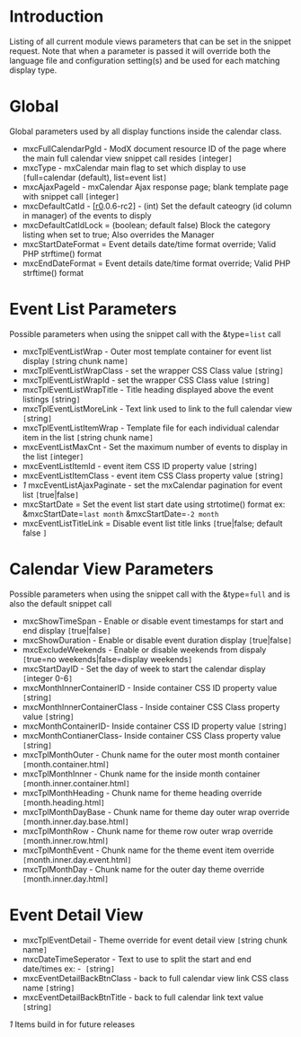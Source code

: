 # Introduction #

Listing of all current module views parameters that can be set in the snippet request. Note that when a parameter is passed it will override both the language file and configuration setting(s) and be used for each matching display type.

# Global #

Global parameters used by all display functions inside the calendar class.

  * mxcFullCalendarPgId - ModX document resource ID of the page where the main full calendar view snippet call resides `[`integer`]`
  * mxcType - mxCalendar main flag to set which display to use `[`full=calendar (default), list=event list`]`
  * mxcAjaxPageId - mxCalendar Ajax response page; blank template page with snippet call `[`integer`]`
  * mxcDefaultCatId - [[r0](https://code.google.com/p/mxcalendar/source/detail?r=0).0.6-rc2] - (int) Set the default cateogry (id column in manager) of the events to disply
  * mxcDefaultCatIdLock = (boolean; default false) Block the category listing when set to true; Also overrides the Manager
  * mxcStartDateFormat = Event details date/time format override; Valid PHP strftime() format
  * mxcEndDateFormat = Event details date/time format override; Valid PHP strftime() format

# Event List Parameters #

Possible parameters when using the snippet call with the &type=`list` call

  * mxcTplEventListWrap - Outer most template container for event list display `[`string chunk name`]`
  * mxcTplEventListWrapClass - set the wrapper CSS Class value `[`string`]`
  * mxcTplEventListWrapId - set the wrapper CSS Class value `[`string`]`
  * mxcTplEventListWrapTitle - Title heading displayed above the event listings `[`string`]`
  * mxcTplEventListMoreLink - Text link used to link to the full calendar view `[`string`]`
  * mxcTplEventListItemWrap - Template file for each individual calendar item in the list `[`string chunk name`]`
  * mxcEventListMaxCnt - Set the maximum number of events to display in the list `[`integer`]`
  * mxcEventListItemId - event item CSS ID property value `[`string`]`
  * mxcEventListItemClass - event item CSS Class property value `[`string`]`
  * _1_ mxcEventListAjaxPaginate - set the mxCalendar pagination for event list `[`true|false`]`
  * mxcStartDate = Set the event list start date using strtotime() format ex: &mxcStartDate=`````last month````` &mxcStartDate=`````-2 month`````
  * mxcEventListTitleLink = Disable event list title links `[`true|false; default false `]`

# Calendar View Parameters #

Possible parameters when using the snippet call with the &type=`full` and is also the default snippet call

  * mxcShowTimeSpan - Enable or disable event timestamps for start and end display `[`true|false`]`
  * mxcShowDuration - Enable or disable event duration display `[`true|false`]`
  * mxcExcludeWeekends - Enable or disable weekends from dispaly `[`true=no weekends|false=display weekends`]`
  * mxcStartDayID - Set the day of week to start the calendar display `[`integer 0-6`]`
  * mxcMonthInnerContainerID - Inside container CSS ID property value `[`string`]`
  * mxcMonthInnerContainerClass - Inside container CSS Class property value `[`string`]`
  * mxcMonthContainerID- Inside container CSS ID property value `[`string`]`
  * mxcMonthContianerClass- Inside container CSS Class property value `[`string`]`
  * mxcTplMonthOuter - Chunk name for the outer most month container `[`month.container.html`]`
  * mxcTplMonthInner - Chunk name for the inside month container `[`month.inner.container.html`]`
  * mxcTplMonthHeading - Chunk name for theme heading override `[`month.heading.html`]`
  * mxcTplMonthDayBase - Chunk name for theme day outer wrap override `[`month.inner.day.base.html`]`
  * mxcTplMonthRow - Chunk name for theme row outer wrap override `[`month.inner.row.html`]`
  * mxcTplMonthEvent - Chunk name for the theme event item override `[`month.inner.day.event.html`]`
  * mxcTplMonthDay - Chunk name for the outer day theme override `[`month.inner.day.html`]`

# Event Detail View #

  * mxcTplEventDetail - Theme override for event detail view `[`string chunk name`]`
  * mxcDateTimeSeperator - Text to use to split the start and end date/times ex:&nbsp;-&nbsp; `[`string`]`
  * mxcEventDetailBackBtnClass - back to full calendar view link CSS class name `[`string`]`
  * mxcEventDetailBackBtnTitle - back to full calendar link text value `[`string`]`



_1_ Items build in for future releases